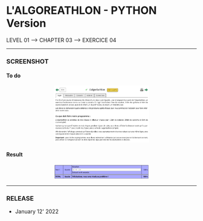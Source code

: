 # L'ALGOREATHLON - PYTHON Version
LEVEL 01 --> CHAPTER 03 --> EXERCICE 04

---
### **SCREENSHOT**

#### To do
<div align="center">
    <img
        src="https://github.com/Ayckinn/PYTHON/blob/main/FRANCE-IOI/LEVEL_01/Chapter_03/04_algoreathlon/todo.png"
        alt="DEMO"
        style="width:50%">
</div>

#### Result
<div align="center">
    <img
        src="https://github.com/Ayckinn/PYTHON/blob/main/FRANCE-IOI/LEVEL_01/Chapter_03/04_algoreathlon/result.png"
        alt="DEMO"
        style="width:50%">
</div>

---
### **RELEASE**

- January 12' 2022